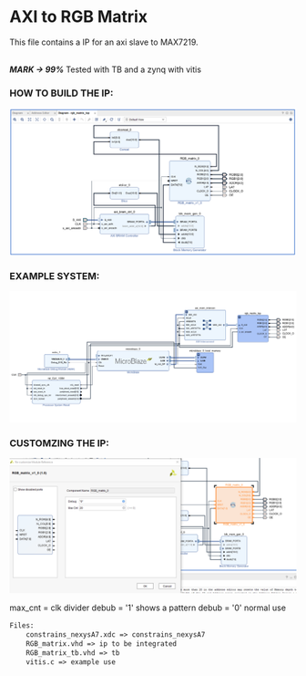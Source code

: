 # AXI to RGB Matrix
This file contains a IP for an axi slave to MAX7219.<br>
<br>

***MARK -> 99%***
Tested with TB and a zynq with vitis

### HOW TO BUILD THE IP:
![IP](top_rgb_matrix.png)

### EXAMPLE SYSTEM:
![IP](example_bd.png)

### CUSTOMZING THE IP:
![IP](customizing_ip.png)

max_cnt = clk divider
debub = '1' shows a pattern
debub = '0' normal use

```
Files:
    constrains_nexysA7.xdc => constrains_nexysA7
    RGB_matrix.vhd => ip to be integrated
    RGB_matrix_tb.vhd => tb
    vitis.c => example use
```

<br>
